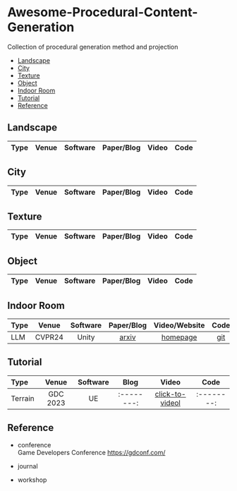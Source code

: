 # Awesome-Procedural-Content-Generation
Collection of procedural generation method and projection

- [Landscape](#Landscape)
- [City](#City)
- [Texture](#Texture)
- [Object](#Object)
- [Indoor Room](#IR)
- [Tutorial](#Tutorial)
- [Reference](#Reference)

<a name="Landscape"></a>
## Landscape
|   Type  | Venue | Software |   Paper/Blog   |   Video  |   Code   |
|:--------|:--------:|:--------:|:--------:|:--------:|:--------:|

<a name="City"></a>
## City
|   Type  | Venue | Software |   Paper/Blog   |   Video  |   Code   |
|:--------|:--------:|:--------:|:--------:|:--------:|:--------:|

<a name="Texture"></a>
## Texture
|   Type  | Venue | Software |   Paper/Blog   |   Video  |   Code   |
|:--------|:--------:|:--------:|:--------:|:--------:|:--------:|

<a name="Object"></a>
## Object
|   Type  | Venue | Software |   Paper/Blog   |   Video  |   Code   |
|:--------|:--------:|:--------:|:--------:|:--------:|:--------:|

<a name="IR"></a>
## Indoor Room
|   Type  | Venue | Software |   Paper/Blog   |   Video/Website  |   Code   |
|:--------|:--------:|:--------:|:--------:|:--------:|:--------:|
|LLM| CVPR24 | Unity | [arxiv](https://arxiv.org/abs/2312.09067)|[homepage](https://yueyang1996.github.io/holodeck/)|[git](https://github.com/allenai/Holodeck)|  

<a name="Tutorial"></a>
## Tutorial
|   Type  | Venue | Software |   Blog   |   Video  |   Code   |
|:--------|:--------:|:--------:|:--------:|:--------:|:--------:|
|Terrain| GDC 2023 | UE |:--------:|[click-to-videol](https://www.youtube.com/watch?v=aoCGLW53fZg)|:--------:|

<a name="Reference"></a>
## Reference
- conference  
Game Developers Conference  https://gdconf.com/  

- journal

- workshop
